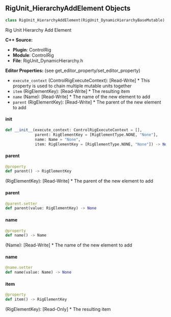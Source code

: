 ## RigUnit_HierarchyAddElement Objects

```python
class RigUnit_HierarchyAddElement(RigUnit_DynamicHierarchyBaseMutable)
```

Rig Unit Hierarchy Add Element

**C++ Source:**

- **Plugin**: ControlRig
- **Module**: ControlRig
- **File**: RigUnit_DynamicHierarchy.h

**Editor Properties:** (see get_editor_property/set_editor_property)

- ``execute_context`` (ControlRigExecuteContext):  [Read-Write] * This property is used to chain multiple mutable units together
- ``item`` (RigElementKey):  [Read-Write] * The resulting item
- ``name`` (Name):  [Read-Write] * The name of the new element to add
- ``parent`` (RigElementKey):  [Read-Write] * The parent of the new element to add

<a id="unreal.RigUnit_HierarchyAddElement.__init__"></a>

#### __init__

```python
def __init__(execute_context: ControlRigExecuteContext = [],
             parent: RigElementKey = [RigElementType.NONE, "None"],
             name: Name = "None",
             item: RigElementKey = [RigElementType.NONE, "None"]) -> None
```

<a id="unreal.RigUnit_HierarchyAddElement.parent"></a>

#### parent

```python
@property
def parent() -> RigElementKey
```

(RigElementKey):  [Read-Write] * The parent of the new element to add

<a id="unreal.RigUnit_HierarchyAddElement.parent"></a>

#### parent

```python
@parent.setter
def parent(value: RigElementKey) -> None
```

<a id="unreal.RigUnit_HierarchyAddElement.name"></a>

#### name

```python
@property
def name() -> Name
```

(Name):  [Read-Write] * The name of the new element to add

<a id="unreal.RigUnit_HierarchyAddElement.name"></a>

#### name

```python
@name.setter
def name(value: Name) -> None
```

<a id="unreal.RigUnit_HierarchyAddElement.item"></a>

#### item

```python
@property
def item() -> RigElementKey
```

(RigElementKey):  [Read-Only] * The resulting item

<a id="unreal.RigUnit_HierarchyAddBone"></a>